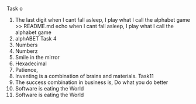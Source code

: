 Task o
1. The last digit
 when I cant fall asleep, I play what I call the alphabet game >> README.md
echo  when I cant fall asleep, I play what I call the alphabet game
3. alphABET
Task 4
5. Numbers
6. Numberz
7. Smile in the mirror
8. Hexadecimal
9. Patience, 
10. Inventing is a combination of brains and materials. 
Task11
11. The success combination in business is, Do what you do better
12. Software is eating the World
12. Software is eating the World
